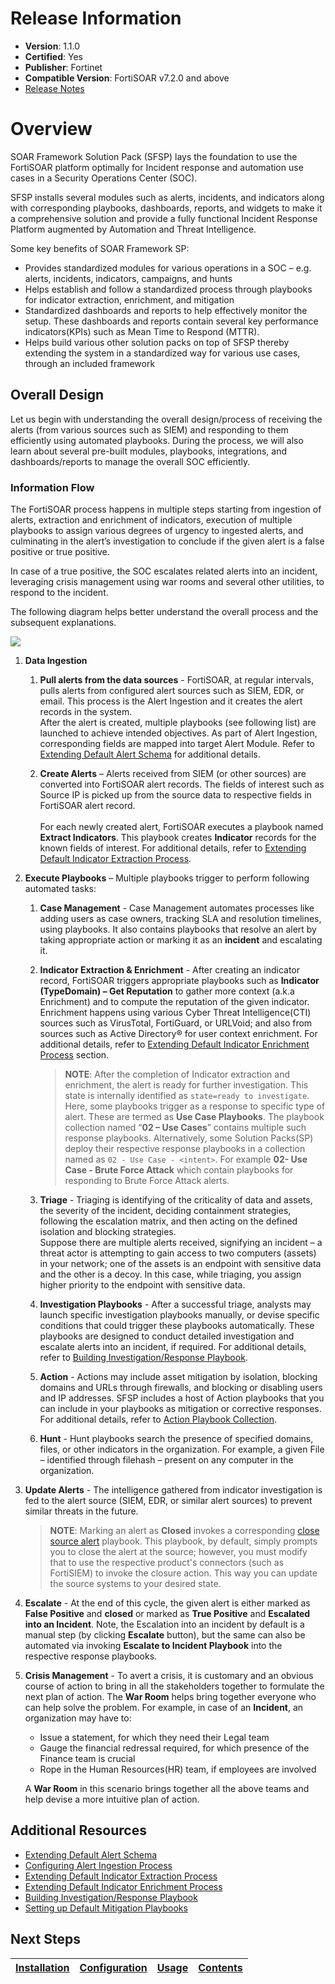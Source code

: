 # Release Information

- **Version**:  1.1.0 
- **Certified**: Yes 
- **Publisher**: Fortinet 
- **Compatible Version**: FortiSOAR v7.2.0 and above
- [Release Notes](https://github.com/fortinet-fortisoar/solution-pack-soar-framework/blob/release/1.1.0/release_notes.md)

# Overview 

SOAR Framework Solution Pack (SFSP) lays the foundation to use the FortiSOAR platform optimally for Incident response and automation use cases in a Security Operations Center (SOC).  

SFSP installs several modules such as alerts, incidents, and indicators along with corresponding playbooks, dashboards, reports, and widgets to make it a comprehensive solution and provide a fully functional Incident Response Platform augmented by Automation and Threat Intelligence. 

Some key benefits of SOAR Framework SP: 

- Provides standardized modules for various operations in a SOC – e.g. alerts, incidents, indicators, campaigns, and hunts
- Helps establish and follow a standardized process through playbooks for indicator extraction, enrichment, and mitigation
- Standardized dashboards and reports to help effectively monitor the setup. These dashboards and reports contain several key performance indicators(KPIs) such as Mean Time to Respond (MTTR).
- Helps build various other solution packs on top of SFSP thereby extending the system in a standardized way for various use cases, through an included framework

## Overall Design 

Let us begin with understanding the overall design/process of receiving the alerts (from various sources such as SIEM) and responding to them efficiently using automated playbooks. During the process, we will also learn about several pre-built modules, playbooks, integrations, and dashboards/reports to manage the overall SOC efficiently.  

### Information Flow

The FortiSOAR process happens in multiple steps starting from ingestion of alerts, extraction and enrichment of indicators, execution of multiple playbooks to assign various degrees of urgency to ingested alerts, and culminating in the alert’s investigation to conclude if the given alert is a false positive or true positive. 

In case of a true positive, the SOC escalates related alerts into an incident, leveraging crisis management using war rooms and several other utilities, to respond to the incident. 

The following diagram helps better understand the overall process and the subsequent explanations.

![](https://raw.githubusercontent.com/fortinet-fortisoar/solution-pack-soar-framework/release/1.1.0/docs/res/FortiSOAR-flow.svg)

1. **Data Ingestion**
    1. **Pull alerts from the data sources** - FortiSOAR, at regular intervals, pulls alerts from configured alert sources such as SIEM, EDR, or email. This process is the Alert Ingestion and it creates the alert records in the system.     
    After the alert is created, multiple playbooks (see following list) are launched to achieve intended objectives. As part of Alert Ingestion, corresponding fields are mapped into target Alert Module. Refer to [Extending Default Alert Schema](https://github.com/fortinet-fortisoar/solution-pack-soar-framework/blob/release/1.1.0/docs/extending-default-alert-schema.md) for additional details. 

    2. **Create Alerts** – Alerts received from SIEM (or other sources) are converted into FortiSOAR alert records. The fields of interest such as Source IP is picked up from the source data to respective fields in FortiSOAR alert record.<br/><br/>For each newly created alert, FortiSOAR executes a playbook named **Extract Indicators**. This playbook creates **Indicator** records for the known fields of interest. For additional details, refer to [Extending Default Indicator Extraction Process](https://github.com/fortinet-fortisoar/solution-pack-soar-framework/blob/release/1.1.0/docs/extending-default-indicator-extraction-process.md).

3. **Execute Playbooks** – Multiple playbooks trigger to perform following automated tasks:
    1. **Case Management** - Case Management automates processes like adding users as case owners, tracking SLA and resolution timelines, using playbooks. It also contains playbooks that resolve an alert by taking appropriate action or marking it as an **incident** and escalating it.
    2. **Indicator Extraction & Enrichment** - After creating an indicator record, FortiSOAR triggers appropriate playbooks such as **Indicator (TypeDomain) – Get Reputation** to gather more context (a.k.a Enrichment) and to compute the reputation of the given indicator.   
    Enrichment happens using various Cyber Threat Intelligence(CTI) sources such as VirusTotal, FortiGuard, or URLVoid; and also from sources such as Active Directory® for user context enrichment. For additional details, refer to [Extending Default Indicator Enrichment Process](https://github.com/fortinet-fortisoar/solution-pack-soar-framework/blob/release/1.1.0/docs/extending-default-indicator-enrichment-process.md) section.
        >**NOTE**: After the completion of Indicator extraction and enrichment, the alert is ready for further investigation. This state is internally identified as `state=ready to investigate`. Here, some playbooks trigger as a response to specific type of alert. These are termed as **Use Case Playbooks**. The playbook collection named “**02 – Use Cases**” contains multiple such response playbooks. Alternatively, some Solution Packs(SP) deploy their respective response playbooks in a collection named as `02 - Use Case - <intent>`. For example **02- Use Case - Brute Force Attack** which contain playbooks for responding to Brute Force Attack alerts.

    3. **Triage** - Triaging is identifying of the criticality of data and assets, the severity of the incident, deciding containment strategies, following the escalation matrix, and then acting on the defined isolation and blocking strategies.     
    Suppose there are multiple alerts received, signifying an incident &ndash; a threat actor is attempting to gain access to two computers (assets) in your network; one of the assets is an endpoint with sensitive data and the other is a decoy. In this case, while triaging, you assign higher priority to the endpoint with sensitive data.

    4. **Investigation Playbooks** - After a successful triage, analysts may launch specific investigation playbooks manually, or devise specific conditions that could trigger these playbooks automatically. These playbooks are designed to conduct detailed investigation and escalate alerts into an incident, if required. For additional details, refer to [Building Investigation/Response Playbook](https://github.com/fortinet-fortisoar/solution-pack-soar-framework/blob/release/1.1.0/docs/building-investigation-response-playbook.md).

    5. **Action** - Actions may include asset mitigation by isolation, blocking domains and URLs through firewalls, and blocking or disabling users and IP addresses. SFSP includes a host of Action playbooks that you can include in your playbooks as mitigation or corrective responses. For additional details, refer to [Action Playbook Collection](https://github.com/fortinet-fortisoar/solution-pack-soar-framework/blob/release/1.1.0/docs/contents.md#actions-playbook-collection).

    6. **Hunt** - Hunt playbooks search the presence of specified domains, files, or other indicators in the organization. For example, a given File &ndash; identified through filehash &ndash; present on any computer in the organization.

4. **Update Alerts** - The intelligence gathered from indicator investigation is fed to the alert source (SIEM, EDR, or similar alert sources) to prevent similar threats in the future.<br/>
    >**NOTE**: Marking an alert as **Closed** invokes a corresponding [close source alert](https://github.com/fortinet-fortisoar/solution-pack-soar-framework/blob/release/1.1.0/docs/contents.md#06---irp---case-management) playbook. This playbook, by default, simply prompts you to close the alert at the source; however, you must modify that to use the respective product's connectors (such as FortiSIEM) to invoke the closure action. This way you can update the source systems to your desired state.

5. **Escalate** - At the end of this cycle, the given alert is either marked as **False Positive** and **closed** or marked as **True Positive** and **Escalated into an Incident**. Note, the Escalation into an incident by default is a manual step (by clicking **Escalate** button), but the same can also be automated via invoking **Escalate to Incident Playbook** into the respective response playbooks.

6. **Crisis Management** - To avert a crisis, it is customary and an obvious course of action to bring in all the stakeholders together to formulate the next plan of action. The **War Room** helps bring together everyone who can help solve the problem. For example, in case of an **Incident**, an organization may have to:
    - Issue a statement, for which they need their Legal team
    - Gauge the financial redressal required, for which presence of the Finance team is crucial
    - Rope in the Human Resources(HR) team, if employees are involved   

    A **War Room** in this scenario brings together all the above teams and help devise a more intuitive plan of action.

<!-- - **Incident Response** - These playbooks help plan a response to an incident such as a malware attack. -->

## Additional Resources 

- [Extending Default Alert Schema](https://github.com/fortinet-fortisoar/solution-pack-soar-framework/blob/release/1.1.0/docs/extending-default-alert-schema.md)
- [Configuring Alert Ingestion Process](https://github.com/fortinet-fortisoar/solution-pack-soar-framework/blob/release/1.1.0/docs/configuring-alert-Ingestion-process.md)
- [Extending Default Indicator Extraction Process](https://github.com/fortinet-fortisoar/solution-pack-soar-framework/blob/release/1.1.0/docs/extending-default-indicator-extraction-process.md)
- [Extending Default Indicator Enrichment Process](https://github.com/fortinet-fortisoar/solution-pack-soar-framework/blob/release/1.1.0/docs/extending-default-indicator-enrichment-process.md)
- [Building Investigation/Response Playbook](https://github.com/fortinet-fortisoar/solution-pack-soar-framework/blob/release/1.1.0/docs/building-investigation-response-playbook.md)
- [Setting up Default Mitigation Playbooks](https://github.com/fortinet-fortisoar/solution-pack-soar-framework/blob/release/1.1.0/docs/setting-up-default-mitigation-playbook.md)
<!-- * [Setting up Default Hunt Playbooks](https://github.com/fortinet-fortisoar/solution-pack-soar-framework/blob/release/1.1.0/docs/setting-up-default-hunt-playbook.md) -->

## Next Steps

| [Installation](https://github.com/fortinet-fortisoar/solution-pack-soar-framework/blob/release/1.1.0/docs/setup.md#installation) | [Configuration](https://github.com/fortinet-fortisoar/solution-pack-soar-framework/blob/release/1.1.0/docs/setup.md#configuration) | [Usage](https://github.com/fortinet-fortisoar/solution-pack-soar-framework/blob/release/1.1.0/docs/usage.md) | [Contents](https://github.com/fortinet-fortisoar/solution-pack-soar-framework/blob/release/1.1.0/docs/contents.md) |
|--------------------------------------------|----------------------------------------------|------------------------|------------------------------|